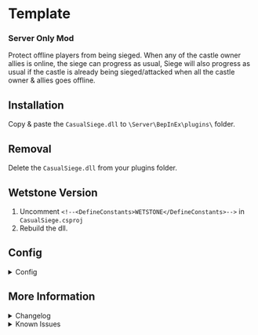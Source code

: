 # Template
### Server Only Mod
Protect offline players from being sieged.
When any of the castle owner allies is online, the siege can progress as usual,
Siege will also progress as usual if the castle is already being sieged/attacked when all the castle owner & allies goes offline.

## Installation
Copy & paste the `CasualSiege.dll` to `\Server\BepInEx\plugins\` folder.

## Removal
Delete the `CasualSiege.dll` from your plugins folder.

## Wetstone Version
1. Uncomment `<!--<DefineConstants>WETSTONE</DefineConstants>-->` in `CasualSiege.csproj`
2. Rebuild the dll.

## Config
<details>
<summary>Config</summary>

- `Enable Mod` [default `true`]\
Enable/disable the mod.
- `Factor in Ally Status` [default `true`]\
Include the player allies online status before blocking siege.
- `Max Ally Cache Age` [default `300`]\
Max age of the player allies cache in seconds.\
If the cache age is older than specified, the cahce will be renewed.\
Don't set this too short as allies gathering process can slightly impact your server performance.\
This cache is only for allies gathering, their online/offline status is updated instantly.

</details>

## More Information
<details>
<summary>Changelog</summary>

`0.0.1`
- Initial Release

</details>

<details>
<summary>Known Issues</summary>

### General
- No known issue.

</details>